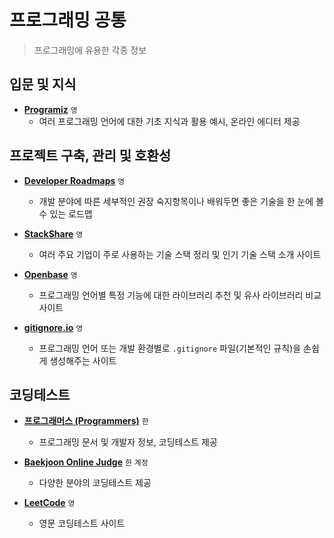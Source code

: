 # 프로그래밍 공통

> 프로그래밍에 유용한 각종 정보

## 입문 및 지식

 - **[Programiz](https://www.programiz.com)** `영`
   - 여러 프로그래밍 언어에 대한 기초 지식과 활용 예시, 온라인 에디터 제공

## 프로젝트 구축, 관리 및 호환성

 - **[Developer Roadmaps](https://roadmap.sh)** `영`
   - 개발 분야에 따른 세부적인 권장 숙지항목이나 배워두면 좋은 기술을 한 눈에 볼 수 있는 로드맵

 - **[StackShare](https://stackshare.io)** `영`
   - 여러 주요 기업이 주로 사용하는 기술 스택 정리 및 인기 기술 스택 소개 사이트

 - **[Openbase](https://openbase.com)** `영`
   - 프로그래밍 언어별 특정 기능에 대한 라이브러리 추천 및 유사 라이브러리 비교 사이트

 - **[gitignore.io](https://www.toptal.com/developers/gitignore)** `영`
   - 프로그래밍 언어 또는 개발 환경별로 `.gitignore` 파일(기본적인 규칙)을 손쉽게 생성해주는 사이트

## 코딩테스트

 - **[프로그래머스 (Programmers)](https://programmers.co.kr/learn/challenges)** `한`
   - 프로그래밍 문서 및 개발자 정보, 코딩테스트 제공

 - **[Baekjoon Online Judge](https://www.acmicpc.net)** `한` `계정`
   - 다양한 분야의 코딩테스트 제공

 - **[LeetCode](https://leetcode.com)** `영`
   - 영문 코딩테스트 사이트
